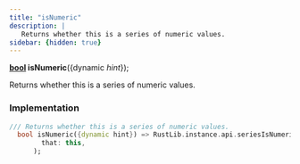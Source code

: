 ```yaml
---
title: "isNumeric"
description: |
   Returns whether this is a series of numeric values.
sidebar: {hidden: true}
---
```

<span class="dart-code"><strong>[bool] isNumeric</strong>({<span class="nobr">dynamic <i>hint</i></span>});</span>

 Returns whether this is a series of numeric values.
### Implementation
```dart
/// Returns whether this is a series of numeric values.
  bool isNumeric({dynamic hint}) => RustLib.instance.api.seriesIsNumeric(
        that: this,
      );
```

[bool]: https://api.flutter.dev/flutter/dart-core/bool-class.html